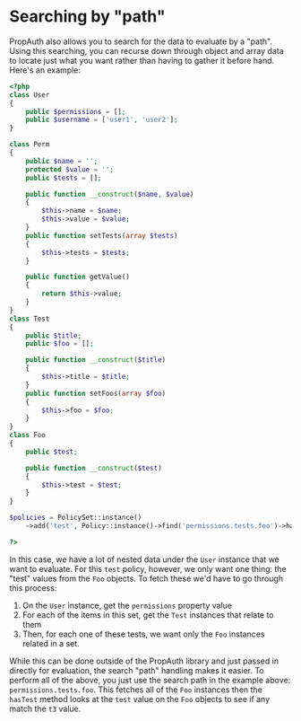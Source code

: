# Searching by "path"

PropAuth also allows you to search for the data to evaluate by a "path". Using this searching, you can recurse down through object and array data to locate just what you want rather than having to gather it before hand. Here's an example:

```php
<?php
class User
{
    public $permissions = [];
    public $username = ['user1', 'user2'];
}

class Perm
{
    public $name = '';
    protected $value = '';
    public $tests = [];

    public function __construct($name, $value)
    {
        $this->name = $name;
        $this->value = $value;
    }
    public function setTests(array $tests)
    {
        $this->tests = $tests;
    }

    public function getValue()
    {
        return $this->value;
    }
}
class Test
{
    public $title;
    public $foo = [];

    public function __construct($title)
    {
        $this->title = $title;
    }
    public function setFoos(array $foo)
    {
        $this->foo = $foo;
    }
}
class Foo
{
    public $test;

    public function __construct($test)
    {
        $this->test = $test;
    }
}

$policies = PolicySet::instance()
    ->add('test', Policy::instance()->find('permissions.tests.foo')->hasTest('t3'));

?>
```

In this case, we have a lot of nested data under the `User` instance that we want to evaluate. For this `test` policy, however, we only want one thing: the "test" values from the `Foo` objects. To fetch these we'd have to go through this process:

1. On the `User` instance, get the `permissions` property value
2. For each of the items in this set, get the `Test` instances that relate to them
3. Then, for each one of these tests, we want only the `Foo` instances related in a set.

While this can be done outside of the PropAuth library and just passed in directly for evaluation, the search "path" handling makes it easier. To perform all of the above, you just use the search path in the example above: `permissions.tests.foo`. This fetches all of the `Foo` instances then the `hasTest` method looks at the `test` value on the `Foo` objects to see if any match the `t3` value.